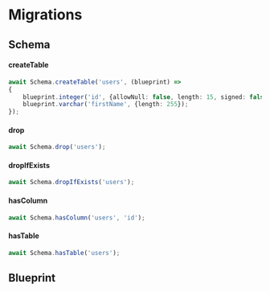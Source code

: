 # Migrations

## Schema

#### createTable

```ts
await Schema.createTable('users', (blueprint) =>
{
    blueprint.integer('id', {allowNull: false, length: 15, signed: false});
    blueprint.varchar('firstName', {length: 255});
});
```

#### drop

```ts
await Schema.drop('users');
```

#### dropIfExists

```ts
await Schema.dropIfExists('users');
```

#### hasColumn

```ts
await Schema.hasColumn('users', 'id');
```

#### hasTable

```ts
await Schema.hasTable('users');
```

## Blueprint
